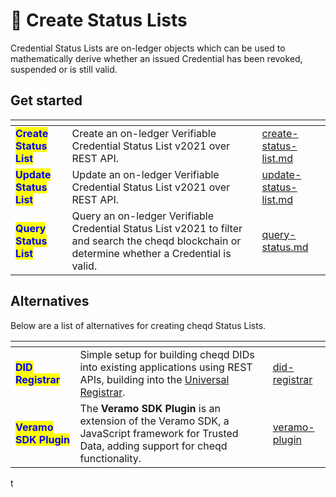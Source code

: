 # 🎋 Create Status Lists

Credential Status Lists are on-ledger objects which can be used to mathematically derive whether an issued Credential has been revoked, suspended or is still valid.&#x20;

## Get started

<table data-view="cards"><thead><tr><th></th><th></th><th data-hidden data-card-target data-type="content-ref"></th></tr></thead><tbody><tr><td><mark style="color:blue;"><strong>Create Status List</strong></mark></td><td>Create an on-ledger Verifiable Credential Status List v2021 over REST API.</td><td><a href="create-status-list.md">create-status-list.md</a></td></tr><tr><td><mark style="color:blue;"><strong>Update Status List</strong></mark></td><td>Update an on-ledger Verifiable Credential Status List v2021 over REST API.</td><td><a href="update-status-list.md">update-status-list.md</a></td></tr><tr><td><mark style="color:blue;"><strong>Query Status List</strong></mark></td><td>Query an on-ledger Verifiable Credential Status List v2021 to filter and search the cheqd blockchain or determine whether a Credential is valid.</td><td><a href="query-status.md">query-status.md</a></td></tr></tbody></table>

## Alternatives

Below are a list of alternatives for creating cheqd Status Lists.

<table data-view="cards"><thead><tr><th></th><th></th><th data-hidden data-card-target data-type="content-ref"></th></tr></thead><tbody><tr><td><mark style="color:blue;"><strong>DID Registrar</strong></mark></td><td>Simple setup for building cheqd DIDs into existing applications using REST APIs, building into the <a href="https://uniregistrar.io/">Universal Registrar</a>.</td><td><a href="../../advanced-features-and-alternatives/did-registrar/">did-registrar</a></td></tr><tr><td><mark style="color:blue;"><strong>Veramo SDK Plugin</strong></mark></td><td>The <strong>Veramo SDK Plugin</strong> is an extension of the Veramo SDK, a JavaScript framework for Trusted Data, adding support for cheqd functionality.</td><td><a href="../../sdk/veramo-plugin/">veramo-plugin</a></td></tr></tbody></table>

t

